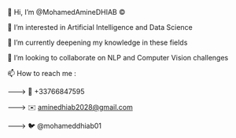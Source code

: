 👋 Hi, I’m @MohamedAmineDHIAB ©️

👀 I’m interested in Artificial Intelligence and Data Science

🌱 I’m currently deepening my knowledge in these fields

💞️ I’m looking to collaborate on NLP and Computer Vision challenges 

📫 How to reach me :

---> 📱 +33766847595

---> ✉️ aminedhiab2028@gmail.com

---> 🐦 @mohameddhiab01

  


<!---
MohamedAmineDHIAB/MohamedAmineDHIAB is a ✨ special ✨ repository because its `README.md` (this file) appears on your GitHub profile.
You can click the Preview link to take a look at your changes.
--->
